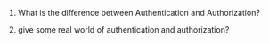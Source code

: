 1. What is the difference between Authentication and Authorization? 

2. give some real world of authentication and authorization?


